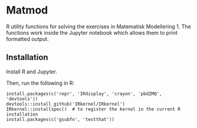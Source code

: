 # Matmod

R utility functions for solving the exercises in Matematisk
Modellering 1. The functions work inside the Jupyter notebook which
allows them to print formatted output.

## Installation

Install R and Jupyter.

Then, run the following in R:

```
install.packages(c('repr', 'IRdisplay', 'crayon', 'pbdZMQ', 'devtools'))
devtools::install_github('IRkernel/IRkernel')
IRkernel::installspec()  # to register the kernel in the current R installation
install.packages(c('gsubfn', 'testthat'))
```
